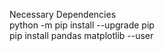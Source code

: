 Necessary Dependencies  
python -m pip install --upgrade pip  
pip install pandas matplotlib --user
